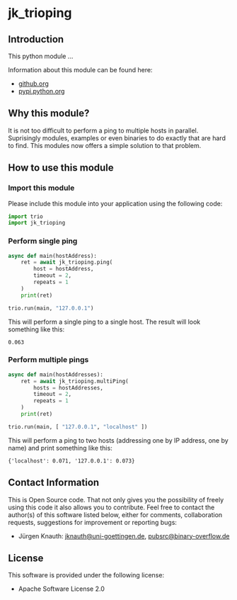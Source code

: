﻿jk_trioping
==========

Introduction
------------

This python module ...

Information about this module can be found here:

* [github.org](https://github.com/jkpubsrc/....)
* [pypi.python.org](https://pypi.python.org/pypi/jk_trioping)

Why this module?
----------------

It is not too difficult to perform a ping to multiple hosts in parallel. Suprisingly modules, examples or even binaries to do exactly that are hard to find. This modules now offers a simple solution to that problem.

How to use this module
----------------------

### Import this module

Please include this module into your application using the following code:

```python
import trio
import jk_trioping
```

### Perform single ping

```python
async def main(hostAddress):
	ret = await jk_trioping.ping(
		host = hostAddress,
		timeout = 2,
		repeats = 1
	)
	print(ret)

trio.run(main, "127.0.0.1")
```

This will perform a single ping to a single host. The result will look something like this:

```
0.063
```

### Perform multiple pings

```python
async def main(hostAddresses):
	ret = await jk_trioping.multiPing(
		hosts = hostAddresses,
		timeout = 2,
		repeats = 1
	)
	print(ret)

trio.run(main, [ "127.0.0.1", "localhost" ])
```

This will perform a ping to two hosts (addressing one by IP address, one by name) and print something like this:

```
{'localhost': 0.071, '127.0.0.1': 0.073}
```

Contact Information
-------------------

This is Open Source code. That not only gives you the possibility of freely using this code it also
allows you to contribute. Feel free to contact the author(s) of this software listed below, either
for comments, collaboration requests, suggestions for improvement or reporting bugs:

* Jürgen Knauth: jknauth@uni-goettingen.de, pubsrc@binary-overflow.de

License
-------

This software is provided under the following license:

* Apache Software License 2.0



